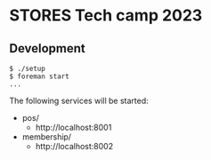 # STORES Tech camp 2023

## Development

```console
$ ./setup
$ foreman start
...
```

The following services will be started:

- pos/
  - http://localhost:8001
- membership/
  - http://localhost:8002
